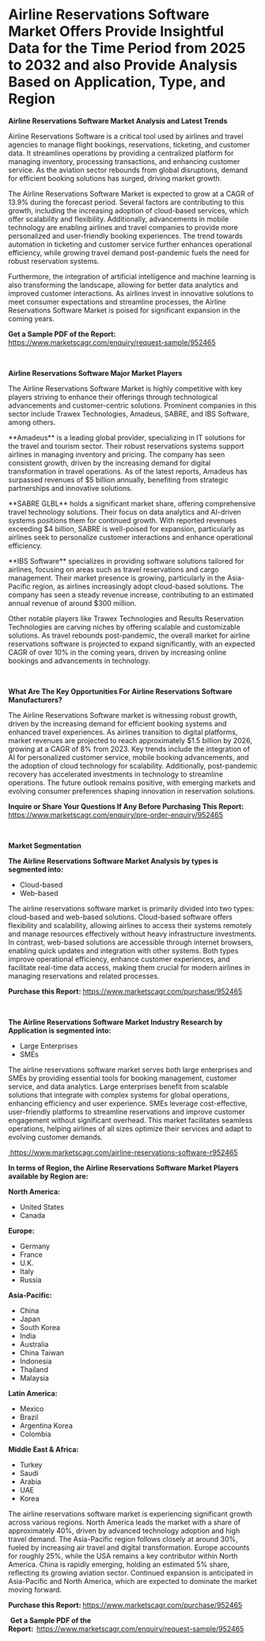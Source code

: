<p><h1>Airline Reservations Software Market Offers Provide Insightful Data for the Time Period from 2025 to 2032 and also Provide Analysis Based on Application, Type, and Region</h1></p><p><strong>Airline Reservations Software Market Analysis and Latest Trends</strong></p>
<p><p>Airline Reservations Software is a critical tool used by airlines and travel agencies to manage flight bookings, reservations, ticketing, and customer data. It streamlines operations by providing a centralized platform for managing inventory, processing transactions, and enhancing customer service. As the aviation sector rebounds from global disruptions, demand for efficient booking solutions has surged, driving market growth.</p><p>The Airline Reservations Software Market is expected to grow at a CAGR of 13.9% during the forecast period. Several factors are contributing to this growth, including the increasing adoption of cloud-based services, which offer scalability and flexibility. Additionally, advancements in mobile technology are enabling airlines and travel companies to provide more personalized and user-friendly booking experiences. The trend towards automation in ticketing and customer service further enhances operational efficiency, while growing travel demand post-pandemic fuels the need for robust reservation systems.</p><p>Furthermore, the integration of artificial intelligence and machine learning is also transforming the landscape, allowing for better data analytics and improved customer interactions. As airlines invest in innovative solutions to meet consumer expectations and streamline processes, the Airline Reservations Software Market is poised for significant expansion in the coming years.</p></p>
<p><strong>Get a Sample PDF of the Report:&nbsp;</strong> <a href="https://www.marketscagr.com/enquiry/request-sample/952465?utm_campaign=2650&utm_medium=2&utm_source=Github&utm_content=ia&utm_term=18042025&utm_id=airline-reservations-software">https://www.marketscagr.com/enquiry/request-sample/952465</a></p>
<p>&nbsp;</p>
<p><strong>Airline Reservations Software Major Market Players</strong></p>
<p><p>The Airline Reservations Software Market is highly competitive with key players striving to enhance their offerings through technological advancements and customer-centric solutions. Prominent companies in this sector include Trawex Technologies, Amadeus, SABRE, and IBS Software, among others.</p><p>**Amadeus** is a leading global provider, specializing in IT solutions for the travel and tourism sector. Their robust reservations systems support airlines in managing inventory and pricing. The company has seen consistent growth, driven by the increasing demand for digital transformation in travel operations. As of the latest reports, Amadeus has surpassed revenues of $5 billion annually, benefiting from strategic partnerships and innovative solutions.</p><p>**SABRE GLBL** holds a significant market share, offering comprehensive travel technology solutions. Their focus on data analytics and AI-driven systems positions them for continued growth. With reported revenues exceeding $4 billion, SABRE is well-poised for expansion, particularly as airlines seek to personalize customer interactions and enhance operational efficiency.</p><p>**IBS Software** specializes in providing software solutions tailored for airlines, focusing on areas such as travel reservations and cargo management. Their market presence is growing, particularly in the Asia-Pacific region, as airlines increasingly adopt cloud-based solutions. The company has seen a steady revenue increase, contributing to an estimated annual revenue of around $300 million.</p><p>Other notable players like Trawex Technologies and Results Reservation Technologies are carving niches by offering scalable and customizable solutions. As travel rebounds post-pandemic, the overall market for airline reservations software is projected to expand significantly, with an expected CAGR of over 10% in the coming years, driven by increasing online bookings and advancements in technology.</p></p>
<p>&nbsp;</p>
<p><strong>What Are The Key Opportunities For Airline Reservations Software Manufacturers?</strong></p>
<p><p>The Airline Reservations Software market is witnessing robust growth, driven by the increasing demand for efficient booking systems and enhanced travel experiences. As airlines transition to digital platforms, market revenues are projected to reach approximately $1.5 billion by 2026, growing at a CAGR of 8% from 2023. Key trends include the integration of AI for personalized customer service, mobile booking advancements, and the adoption of cloud technology for scalability. Additionally, post-pandemic recovery has accelerated investments in technology to streamline operations. The future outlook remains positive, with emerging markets and evolving consumer preferences shaping innovation in reservation solutions.</p></p>
<p><strong>Inquire or Share Your Questions If Any Before Purchasing This Report:</strong> <a href="https://www.marketscagr.com/enquiry/pre-order-enquiry/952465?utm_campaign=2650&utm_medium=2&utm_source=Github&utm_content=ia&utm_term=18042025&utm_id=airline-reservations-software">https://www.marketscagr.com/enquiry/pre-order-enquiry/952465</a></p>
<p>&nbsp;</p>
<p><strong>Market Segmentation</strong></p>
<p><strong>The Airline Reservations Software Market Analysis by types is segmented into:</strong></p>
<p><ul><li>Cloud-based</li><li>Web-based</li></ul></p>
<p><p>The airline reservations software market is primarily divided into two types: cloud-based and web-based solutions. Cloud-based software offers flexibility and scalability, allowing airlines to access their systems remotely and manage resources effectively without heavy infrastructure investments. In contrast, web-based solutions are accessible through internet browsers, enabling quick updates and integration with other systems. Both types improve operational efficiency, enhance customer experiences, and facilitate real-time data access, making them crucial for modern airlines in managing reservations and related processes.</p></p>
<p><strong>Purchase this Report:&nbsp;</strong><a href="https://www.marketscagr.com/purchase/952465?utm_campaign=2650&utm_medium=2&utm_source=Github&utm_content=ia&utm_term=18042025&utm_id=airline-reservations-software">https://www.marketscagr.com/purchase/952465</a></p>
<p>&nbsp;</p>
<p><strong>The Airline Reservations Software Market Industry Research by Application is segmented into:</strong></p>
<p><ul><li>Large Enterprises</li><li>SMEs</li></ul></p>
<p><p>The airline reservations software market serves both large enterprises and SMEs by providing essential tools for booking management, customer service, and data analytics. Large enterprises benefit from scalable solutions that integrate with complex systems for global operations, enhancing efficiency and user experience. SMEs leverage cost-effective, user-friendly platforms to streamline reservations and improve customer engagement without significant overhead. This market facilitates seamless operations, helping airlines of all sizes optimize their services and adapt to evolving customer demands.</p></p>
<p><a href="https://www.marketscagr.com/airline-reservations-software-r952465?utm_campaign=2650&utm_medium=2&utm_source=Github&utm_content=ia&utm_term=18042025&utm_id=airline-reservations-software">&nbsp;https://www.marketscagr.com/airline-reservations-software-r952465</a></p>
<p><strong>In terms of Region, the Airline Reservations Software Market Players available by Region are:</strong></p>
<p>
    <p> <strong> North America: </strong>
        <ul>
            <li>United States</li>
            <li>Canada</li>
        </ul>
        </p> 
    <p> <strong> Europe: </strong>
        <ul>
            <li>Germany</li>
            <li>France</li>
            <li>U.K.</li>
            <li>Italy</li>
            <li>Russia</li>
        </ul>
        </p> 
    <p> <strong> Asia-Pacific: </strong>
        <ul>
            <li>China</li>
            <li>Japan</li>
            <li>South Korea</li>
            <li>India</li>
            <li>Australia</li>
            <li>China Taiwan</li>
            <li>Indonesia</li>
            <li>Thailand</li>
            <li>Malaysia</li>
        </ul>
        </p> 
    <p> <strong> Latin America: </strong>
        <ul>
            <li>Mexico</li>
            <li>Brazil</li>
            <li>Argentina Korea</li>
            <li>Colombia</li>
        </ul>
        </p> 
    <p> <strong> Middle East & Africa: </strong>
        <ul>
            <li>Turkey</li>
            <li>Saudi</li>
            <li>Arabia</li>
            <li>UAE</li>
            <li>Korea</li>
        </ul>
    </p>
    </p>
<p><p>The airline reservations software market is experiencing significant growth across various regions. North America leads the market with a share of approximately 40%, driven by advanced technology adoption and high travel demand. The Asia-Pacific region follows closely at around 30%, fueled by increasing air travel and digital transformation. Europe accounts for roughly 25%, while the USA remains a key contributor within North America. China is rapidly emerging, holding an estimated 5% share, reflecting its growing aviation sector. Continued expansion is anticipated in Asia-Pacific and North America, which are expected to dominate the market moving forward.</p></p>
<p><strong>Purchase this Report: </strong><a href="https://www.marketscagr.com/purchase/952465?utm_campaign=2650&utm_medium=2&utm_source=Github&utm_content=ia&utm_term=18042025&utm_id=airline-reservations-software">https://www.marketscagr.com/purchase/952465</a></p>
<p>&nbsp;<strong>Get a Sample PDF of the Report:&nbsp;&nbsp;</strong><a href="https://www.marketscagr.com/enquiry/request-sample/952465?utm_campaign=2650&utm_medium=2&utm_source=Github&utm_content=ia&utm_term=18042025&utm_id=airline-reservations-software">https://www.marketscagr.com/enquiry/request-sample/952465</a></p>
<p><strong></strong></p>
<p><p></p><p></p><p></p></p>